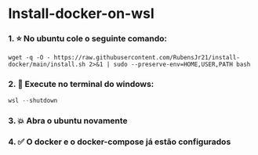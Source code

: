 # Install-docker-on-wsl
### 1. :star: No ubuntu cole o seguinte comando:
```shell
wget -q -O - https://raw.githubusercontent.com/RubensJr21/install-docker/main/install.sh 2>&1 | sudo --preserve-env=HOME,USER,PATH bash
```
### 2. :star2: Execute no terminal do windows:
```powershell
wsl --shutdown
```
### 3. :boom: Abra o ubuntu novamente

### 4. :white_check_mark: O docker e o docker-compose já estão configurados
